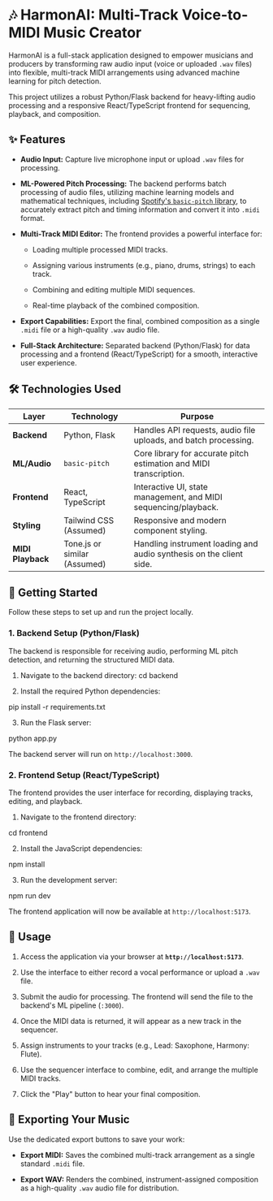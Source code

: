 # 🎶 HarmonAI: Multi-Track Voice-to-MIDI Music Creator

HarmonAI is a full-stack application designed to empower musicians and producers by transforming raw audio input (voice or uploaded `.wav` files) into flexible, multi-track MIDI arrangements using advanced machine learning for pitch detection.

This project utilizes a robust Python/Flask backend for heavy-lifting audio processing and a responsive React/TypeScript frontend for sequencing, playback, and composition.

## ✨ Features

* **Audio Input:** Capture live microphone input or upload `.wav` files for processing.

* **ML-Powered Pitch Processing:** The backend performs batch processing of audio files, utilizing machine learning models and mathematical techniques, including [Spotify's `basic-pitch` library](https://github.com/spotify/basic-pitch), to accurately extract pitch and timing information and convert it into `.midi` format.

* **Multi-Track MIDI Editor:** The frontend provides a powerful interface for:

  * Loading multiple processed MIDI tracks.

  * Assigning various instruments (e.g., piano, drums, strings) to each track.

  * Combining and editing multiple MIDI sequences.

  * Real-time playback of the combined composition.

* **Export Capabilities:** Export the final, combined composition as a single `.midi` file or a high-quality `.wav` audio file.

* **Full-Stack Architecture:** Separated backend (Python/Flask) for data processing and a frontend (React/TypeScript) for a smooth, interactive user experience.

## 🛠️ Technologies Used

| Layer | Technology | Purpose | 
 | ----- | ----- | ----- | 
| **Backend** | Python, Flask | Handles API requests, audio file uploads, and batch processing. | 
| **ML/Audio** | `basic-pitch` | Core library for accurate pitch estimation and MIDI transcription. | 
| **Frontend** | React, TypeScript | Interactive UI, state management, and MIDI sequencing/playback. | 
| **Styling** | Tailwind CSS (Assumed) | Responsive and modern component styling. | 
| **MIDI Playback** | Tone.js or similar (Assumed) | Handling instrument loading and audio synthesis on the client side. | 

## 🚀 Getting Started

Follow these steps to set up and run the project locally.

### 1. Backend Setup (Python/Flask)

The backend is responsible for receiving audio, performing ML pitch detection, and returning the structured MIDI data.

1. Navigate to the backend directory:
cd backend


2. Install the required Python dependencies:

pip install -r requirements.txt


3. Run the Flask server:

python app.py


The backend server will run on `http://localhost:3000`.

### 2. Frontend Setup (React/TypeScript)

The frontend provides the user interface for recording, displaying tracks, editing, and playback.

1. Navigate to the frontend directory:

cd frontend


2. Install the JavaScript dependencies:

npm install


3. Run the development server:

npm run dev


The frontend application will now be available at `http://localhost:5173`.

## 🎤 Usage

1. Access the application via your browser at **`http://localhost:5173`**.

2. Use the interface to either record a vocal performance or upload a `.wav` file.

3. Submit the audio for processing. The frontend will send the file to the backend's ML pipeline (`:3000`).

4. Once the MIDI data is returned, it will appear as a new track in the sequencer.

5. Assign instruments to your tracks (e.g., Lead: Saxophone, Harmony: Flute).

6. Use the sequencer interface to combine, edit, and arrange the multiple MIDI tracks.

7. Click the "Play" button to hear your final composition.

## 💾 Exporting Your Music

Use the dedicated export buttons to save your work:

* **Export MIDI:** Saves the combined multi-track arrangement as a single standard `.midi` file.

* **Export WAV:** Renders the combined, instrument-assigned composition as a high-quality `.wav` audio file for distribution.
